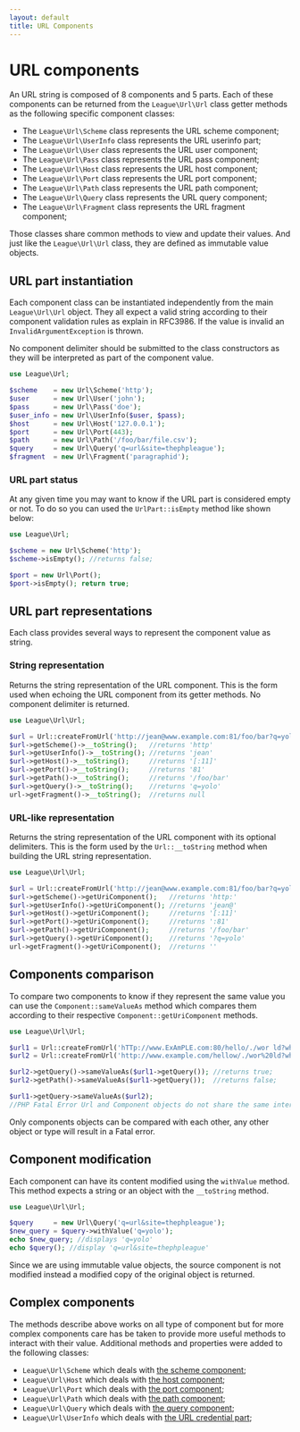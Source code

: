 ```yaml
---
layout: default
title: URL Components
---
```


# URL components

An URL string is composed of 8 components and 5 parts. Each of these components can be returned from the `League\Url\Url` class getter methods as the following specific component classes:

- The `League\Url\Scheme` class represents the URL scheme component;
- The `League\Url\UserInfo` class represents the URL userinfo part;
- The `League\Url\User` class represents the URL user component;
- The `League\Url\Pass` class represents the URL pass component;
- The `League\Url\Host` class represents the URL host component;
- The `League\Url\Port` class represents the URL port component;
- The `League\Url\Path` class represents the URL path component;
- The `League\Url\Query` class represents the URL query component;
- The `League\Url\Fragment` class represents the URL fragment component;

Those classes share common methods to view and update their values. And just like the `League\Url\Url` class, they are defined as immutable value objects.

## URL part instantiation

Each component class can be instantiated independently from the main `League\Url\Url` object. They all expect a valid string according to their component validation rules as explain in RFC3986. If the value is invalid an `InvalidArgumentException` is thrown.

<p class="message-warning">No component delimiter should be submitted to the class constructors as they will be interpreted as part of the component value.</p>

~~~php
use League\Url;

$scheme    = new Url\Scheme('http');
$user      = new Url\User('john');
$pass      = new Url\Pass('doe');
$user_info = new Url\UserInfo($user, $pass);
$host      = new Url\Host('127.0.0.1');
$port      = new Url\Port(443);
$path      = new Url\Path('/foo/bar/file.csv');
$query     = new Url\Query('q=url&site=thephpleague');
$fragment  = new Url\Fragment('paragraphid');
~~~

### URL part status

At any given time you may want to know if the URL part is considered empty or not. To do so you can used the `UrlPart::isEmpty` method like shown below:

~~~php
use League\Url;

$scheme = new Url\Scheme('http');
$scheme->isEmpty(); //returns false;

$port = new Url\Port();
$port->isEmpty(); return true;
~~~

## URL part representations

Each class provides several ways to represent the component value as string.

### String representation

Returns the string representation of the URL component. This is the form used when echoing the URL component from its getter methods. No component delimiter is returned.

~~~php
use League\Url\Url;

$url = Url::createFromUrl('http://jean@www.example.com:81/foo/bar?q=yolo#');
$url->getScheme()->__toString();   //returns 'http'
$url->getUserInfo()->__toString(); //returns 'jean'
$url->getHost()->__toString();     //returns '[:11]'
$url->getPort()->__toString();     //returns '81'
$url->getPath()->__toString();     //returns '/foo/bar'
$url->getQuery()->__toString();    //returns 'q=yolo'
url->getFragment()->__toString();  //returns null
~~~

### URL-like representation

Returns the string representation of the URL component with its optional delimiters. This is the form used by the `Url::__toString` method when building the URL string representation.

~~~php
use League\Url\Url;

$url = Url::createFromUrl('http://jean@www.example.com:81/foo/bar?q=yolo#');
$url->getScheme()->getUriComponent();   //returns 'http:'
$url->getUserInfo()->getUriComponent(); //returns 'jean@'
$url->getHost()->getUriComponent();     //returns '[:11]'
$url->getPort()->getUriComponent();     //returns ':81'
$url->getPath()->getUriComponent();     //returns '/foo/bar'
$url->getQuery()->getUriComponent();    //returns '?q=yolo'
url->getFragment()->getUriComponent();  //returns ''
~~~

## Components comparison

To compare two components to know if they represent the same value you can use the `Component::sameValueAs` method which compares them according to their respective `Component::getUriComponent` methods.

~~~php
use League\Url\Url;

$url1 = Url::createFromUrl('hTTp://www.ExAmPLE.com:80/hello/./wor ld?who=I+am');
$url2 = Url::createFromUrl('http://www.example.com/hellow/./wor%20ld?who=I%20am;');

$url2->getQuery()->sameValueAs($url1->getQuery()); //returns true;
$url2->getPath()->sameValueAs($url1->getQuery());  //returns false;

$url1->getQuery->sameValueAs($url2);
//PHP Fatal Error Url and Component objects do not share the same interface
~~~

<p class="message-warning">Only components objects can be compared with each other, any other object or type will result in a Fatal error.</p>

## Component modification

Each component can have its content modified using the `withValue` method. This method expects a string or an object with the `__toString` method.

~~~php
use League\Url\Url;

$query     = new Url\Query('q=url&site=thephpleague');
$new_query = $query->withValue('q=yolo');
echo $new_query; //displays 'q=yolo'
echo $query(); //display 'q=url&site=thephpleague'
~~~

Since we are using immutable value objects, the source component is not modified instead a modified copy of the original object is returned.

## Complex components

The methods describe above works on all type of component but for more complex components care has be taken to provide more useful methods to interact with their value. Additional methods and properties were added to the following classes:

* `League\Url\Scheme` which deals with [the scheme component](/dev-master/components/scheme/);
* `League\Url\Host` which deals with [the host component](/dev-master/components/host/);
* `League\Url\Port` which deals with [the port component](/dev-master/components/port/);
* `League\Url\Path` which deals with [the path component](/dev-master/components/path/);
* `League\Url\Query` which deals with [the query component](/dev-master/components/query/);
* `League\Url\UserInfo` which deals with [the URL credential part](/dev-master/components/userinfo/);
